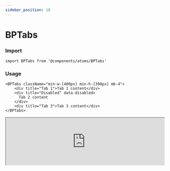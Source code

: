 ```yaml
---
sidebar_position: 18
---
```


# BPTabs

### Import

```tsx
import BPTabs from '@components/atoms/BPTabs'
```

### Usage 

```tsx
<BPTabs className="min-w-[400px] min-h-[300px] mb-4">
    <div title="Tab 1">Tab 1 content</div>
    <div title="Disabled" data-disabled>
      Tab 2 content
    </div>
    <div title="Tab 3">Tab 3 content</div>
</BPTabs>
```

<iframe width="100%" heigh="200px"  src="https://ui-kit.blue-panda.dev/iframe.html?args=&id=atoms-bptabs--types&viewMode=story" />


### Props 


| Prop | Default | Options |
| ----------- | ----------- | ----------- |
| variant | default | 'default' \| 'inverted' \| 'danger' \| 'cyber' \| 'caution' \| 'success' \| 'primary' \| 'secondary' \| 'accent' \| 'light' \| 'link’ |
| size | md | 'xxs'  \| 'xs'   \| 's'  \| 'md'  \| 'lg'  \| 'xl' 
| defaultValue | " " | string 
| outline | false | true \|   false 
| magic | false | true \|   false
| orientation | null | vertical \| horizontal





Check more colors, statuses and styles at: 
<img src={'/img/sb.png'} style={{width: '15px'}} />

https://ui-kit.blue-panda.dev/?path=/story/atoms-bptabs--basic
